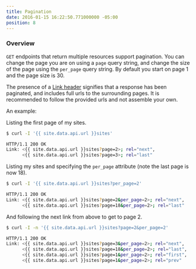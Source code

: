 ```yaml
---
title: Pagination
date: 2016-01-15 16:22:50.771000000 -05:00
position: 8
---
```


### Overview

`GET` endpoints that return multiple resources support pagination. You can change the page you are on using a `page` query string, and change the size of the page using the `per_page` query string. By default you start on page 1 and the page size is 30.

The presence of a [Link header](http://tools.ietf.org/html/rfc5988) signifies that a response has been paginated, and includes full urls to the surrounding pages. It is recommended to follow the provided urls and not assemble your own.

An example:

Listing the first page of my sites.

~~~ bash
$ curl -I '{{ site.data.api.url }}sites'

HTTP/1.1 200 OK
Link: <{{ site.data.api.url }}sites?page=2>; rel="next",
      <{{ site.data.api.url }}sites?page=3>; rel="last"
~~~

Listing my sites and specifying the `per_page` attribute (note the last page is now 18).

~~~ bash
$ curl -I '{{ site.data.api.url }}sites?per_page=2'

HTTP/1.1 200 OK
Link: <{{ site.data.api.url }}sites?page=2&per_page=2>; rel="next",
      <{{ site.data.api.url }}sites?page=18&per_page=2>; rel="last"
~~~

And following the next link from above to get to page 2.

~~~ bash
$ curl -I -n '{{ site.data.api.url }}sites?page=2&per_page=2'

HTTP/1.1 200 OK
Link: <{{ site.data.api.url }}sites?page=3&per_page=2>; rel="next",
      <{{ site.data.api.url }}sites?page=18&per_page=2>; rel="last",
      <{{ site.data.api.url }}sites?page=1&per_page=2>; rel="first",
      <{{ site.data.api.url }}sites?page=1&per_page=2>; rel="prev"
~~~
